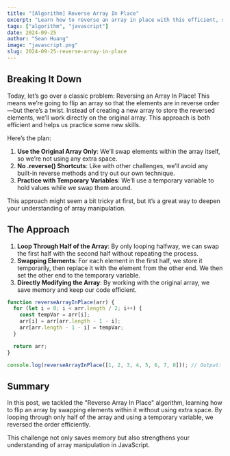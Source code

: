 ```yaml
---
title: "[Algorithm] Reverse Array In Place"
excerpt: "Learn how to reverse an array in place with this efficient, space-saving technique. In this post, we’ll explore swapping elements directly within the original array without creating a new one, practicing some key array manipulation skills along the way. Perfect for those looking to level up their JavaScript skills!"
tags: ["algorithm", "javascript"]
date: 2024-09-25
author: "Sean Huang"
image: "javascript.png"
slug: 2024-09-25-reverse-array-in-place
---
```


## Breaking It Down

Today, let’s go over a classic problem: Reversing an Array In Place! This means we’re going to flip an array so that the elements are in reverse order—but there’s a twist. Instead of creating a new array to store the reversed elements, we’ll work directly on the original array. This approach is both efficient and helps us practice some new skills.

Here’s the plan:

1. **Use the Original Array Only**: We’ll swap elements within the array itself, so we’re not using any extra space.
2. **No .reverse() Shortcuts**: Like with other challenges, we’ll avoid any built-in reverse methods and try out our own technique.
3. **Practice with Temporary Variables**: We’ll use a temporary variable to hold values while we swap them around.

This approach might seem a bit tricky at first, but it’s a great way to deepen your understanding of array manipulation.

## The Approach

1. **Loop Through Half of the Array**: By only looping halfway, we can swap the first half with the second half without repeating the process.
2. **Swapping Elements**: For each element in the first half, we store it temporarily, then replace it with the element from the other end. We then set the other end to the temporary variable.
3. **Directly Modifying the Array**: By working with the original array, we save memory and keep our code efficient.

```javascript
function reverseArrayInPlace(arr) {
  for (let i = 0; i < arr.length / 2; i++) {
    const tempVar = arr[i];
    arr[i] = arr[arr.length - 1 - i];
    arr[arr.length - 1 - i] = tempVar;
  }

  return arr;
}

console.log(reverseArrayInPlace([1, 2, 3, 4, 5, 6, 7, 8])); // Output: [8, 7, 6, 5, 4, 3, 2, 1]
```

## Summary

In this post, we tackled the "Reverse Array In Place" algorithm, learning how to flip an array by swapping elements within it without using extra space. By looping through only half of the array and using a temporary variable, we reversed the order efficiently.

This challenge not only saves memory but also strengthens your understanding of array manipulation in JavaScript.
